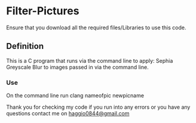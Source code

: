 # Filter-Pictures

Ensure that you download all the required files/Libraries to use this code.

## Definition

This is a C program that runs via the command line to apply: 
Sephia 
Greyscale 
Blur 
to images passed in via the command line.

### Use

On the command line run 
clang nameofpic newpicname

Thank you for checking my code if you run into any errors or you have any 
questions contact me on haggio0844@gmail.com
